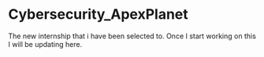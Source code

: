 # Cybersecurity_ApexPlanet
The new internship that i have been selected to. Once I start working on this I will be updating here.
